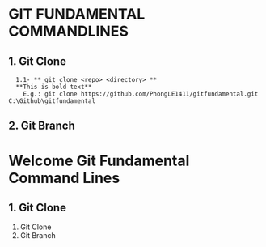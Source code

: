 # GIT FUNDAMENTAL COMMANDLINES
## 1. Git Clone
      1.1- ** git clone <repo> <directory> **
      **This is bold text**
        E.g.: git clone https://github.com/PhongLE1411/gitfundamental.git C:\Github\gitfundamental
## 2. Git Branch
# Welcome Git Fundamental Command Lines 

##  1. Git Clone

 1. Git Clone
 2. Git Branch

